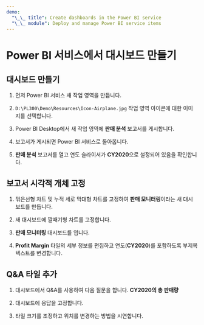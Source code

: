 ```yaml
---
demo:
  "\_\_ title": Create dashboards in the Power BI service
  "\_\_ module": Deploy and manage Power BI service items
---
```

# Power BI 서비스에서 대시보드 만들기

## 대시보드 만들기

1. 먼저 Power BI 서비스 새 작업 영역을 만듭니다.

1. `D:\PL300\Demo\Resources\Icon-Airplane.jpg` 작업 영역 아이콘에 대한 이미지를 선택합니다.

1. Power BI Desktop에서 새 작업 영역에 **판매 분석** 보고서를 게시합니다.

1. 보고서가 게시되면 Power BI 서비스로 돌아옵니다.

1. **판매 분석** 보고서를 열고 연도 슬라이서가 **CY2020**으로 설정되어 있음을 확인합니다.

## 보고서 시각적 개체 고정

1. 꺾은선형 차트 및 누적 세로 막대형 차트를 고정하여 **판매 모니터링**이라는 새 대시보드를 만듭니다.

1. 새 대시보드에 깔때기형 차트를 고정합니다.

1. **판매 모니터링** 대시보드를 엽니다.

1. **Profit Margin** 타일의 세부 정보를 편집하고 연도(**CY2020**)를 포함하도록 부제목 텍스트를 변경합니다.

## Q&A 타일 추가

1. 대시보드에서 Q&A를 사용하여 다음 질문을 합니다. **CY2020의 총 판매량**

1. 대시보드에 응답을 고정합니다.

1. 타일 크기를 조정하고 위치를 변경하는 방법을 시연합니다.
